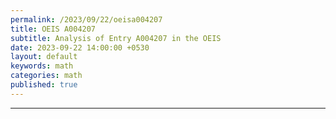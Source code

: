 ```yaml
---
permalink: /2023/09/22/oeisa004207
title: OEIS A004207
subtitle: Analysis of Entry A004207 in the OEIS 
date: 2023-09-22 14:00:00 +0530
layout: default
keywords: math
categories: math
published: true
---
```


<script src="https://gist.github.com/kyscg/9f5f8ce7b8e40444bc34cb49c3aff55b.js"></script>

---
